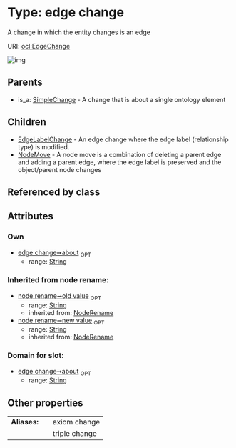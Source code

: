 
# Type: edge change


A change in which the entity changes is an edge

URI: [ocl:EdgeChange](http://w3id.org/oclEdgeChange)


![img](http://yuml.me/diagram/nofunky;dir:TB/class/[EdgeChange&#124;about:string%20%3F;old_value(i):string%20%3F;new_value(i):string%20%3F]^-[NodeMove],%20[EdgeChange]^-[EdgeLabelChange],%20[SimpleChange]^-[EdgeChange])

## Parents

 *  is_a: [SimpleChange](SimpleChange.md) - A change that is about a single ontology element

## Children

 * [EdgeLabelChange](EdgeLabelChange.md) - An edge change where the edge label (relationship type) is modified.
 * [NodeMove](NodeMove.md) - A node move is a combination of deleting a parent edge and adding a parent edge, where the edge label is preserved and the object/parent node changes

## Referenced by class


## Attributes


### Own

 * [edge change➞about](edge_change_about.md)  <sub>OPT</sub>
    * range: [String](types/String.md)

### Inherited from node rename:

 * [node rename➞old value](node_rename_old_value.md)  <sub>OPT</sub>
    * range: [String](types/String.md)
    * inherited from: [NodeRename](NodeRename.md)
 * [node rename➞new value](node_rename_new_value.md)  <sub>OPT</sub>
    * range: [String](types/String.md)
    * inherited from: [NodeRename](NodeRename.md)

### Domain for slot:

 * [edge change➞about](edge_change_about.md)  <sub>OPT</sub>
    * range: [String](types/String.md)

## Other properties

|  |  |  |
| --- | --- | --- |
| **Aliases:** | | axiom change |
|  | | triple change |

